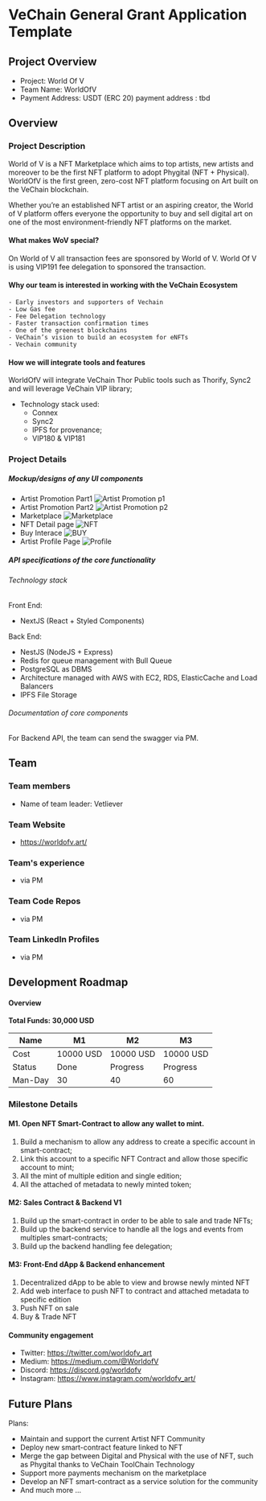 # VeChain General Grant Application Template

## Project Overview 

- Project: World Of V
- Team Name: WorldOfV
- Payment Address: USDT (ERC 20) payment address : tbd


## Overview

### Project Description
World of V is a NFT Marketplace which aims to top artists, new artists and moreover to be the first NFT platform to adopt Phygital (NFT + Physical). WorldOfV is the first green, zero-cost NFT platform focusing on Art built on the VeChain blockchain.

Whether you’re an established NFT artist or an aspiring creator, the World of V platform offers everyone the opportunity to buy and sell digital art on one of the most environment-friendly NFT platforms on the market.

#### What makes WoV special?
On World of V all transaction fees are sponsored by World of V. World Of V is using VIP191 fee delegation to sponsored the transaction.

#### Why our team is interested in working with the VeChain Ecosystem
    - Early investors and supporters of Vechain
    - Low Gas fee
    - Fee Delegation technology
    - Faster transaction confirmation times
    - One of the greenest blockchains 
    - VeChain’s vision to build an ecosystem for eNFTs
    - Vechain community 


#### How we will integrate tools and features

WorldOfV will integrate VeChain Thor Public tools such as Thorify, Sync2 and will leverage VeChain VIP library;

- Technology stack used:
    - Connex
    - Sync2
    - IPFS for provenance;
    - VIP180 & VIP181


### Project Details

##### Mockup/designs of any UI components

* Artist Promotion Part1
![Artist Promotion p1](https://worldofv-marketplace.mypinata.cloud/ipfs/QmYuPvf1zJXGS4Z2QmTHQHPbJqCoHRpdrXwvf1pKHTF9Bq)
* Artist Promotion Part2
![Artist Promotion p2](https://worldofv-marketplace.mypinata.cloud/ipfs/QmUM1XmwbgAybHBSKJSJR2ZNqTXqShAUuhgUKyUgd1fShT)
* Marketplace
![Marketplace](https://worldofv-marketplace.mypinata.cloud/ipfs/QmWoNMQHRNtswTUz3YxCo2f5wwVwDeqFEvNrATMTJ21ddv)
* NFT Detail page
![NFT](https://worldofv-marketplace.mypinata.cloud/ipfs/QmZxqWsVdm2rVKA4xVbCGSzzzTaHBP7k1wgckVY9X2Xsax)
* Buy Interace
![BUY](https://worldofv-marketplace.mypinata.cloud/ipfs/QmdxWkqj3DMGgyJzd3uGH9ioNPuN9k64jgXxtwvTzTJ8SZ)
* Artist Profile Page
![Profile](https://worldofv-marketplace.mypinata.cloud/ipfs/QmXb8jAFG1DR5uTCVJeksskrsFEhj4AxHAHiddtYL8qD6h)

##### API specifications of the core functionality 

######  Technology stack
Front End:
- NextJS (React + Styled Components)

Back End:
- NestJS (NodeJS + Express)
- Redis for queue management with Bull Queue
- PostgreSQL as DBMS
- Architecture managed with AWS with EC2, RDS, ElasticCache and Load Balancers
- IPFS File Storage

###### Documentation of core components
For Backend API, the team can send the swagger via PM.

## Team 

### Team members

- Name of team leader: Vetliever

### Team Website

- https://worldofv.art/

### Team's experience
- via PM

### Team Code Repos
- via PM

### Team LinkedIn Profiles
- via PM

## Development Roadmap 
#### Overview


**Total Funds: 30,000 USD**

|  Name   |    M1     |   M2      |    M3      |
| ------- | --------- | --------- | ---------- |
| Cost    | 10000 USD | 10000 USD | 10000 USD  |
| Status  | Done      | Progress  | Progress   |
| Man-Day | 30        | 40        | 60         |

### Milestone Details

#### M1. Open NFT Smart-Contract to allow any wallet to mint.

1) Build a mechanism to allow any address to create a specific account in smart-contract;
2) Link this account to a specific NFT Contract and allow those specific account to mint;
3) All the mint of multiple edition and single edition;
4) All the attached of metadata to newly minted token;

#### M2: Sales Contract & Backend V1

1) Build up the smart-contract in order to be able to sale and trade NFTs;
2) Build up the backend service to handle all the logs and events from multiples smart-contracts;
3) Build up the backend handling fee delegation;

#### M3: Front-End dApp & Backend enhancement

1) Decentralized dApp to be able to view and browse newly minted NFT
2) Add web interface to push NFT to contract and attached metadata to specific edition
3) Push NFT on sale
4) Buy & Trade NFT

#### Community engagement

- Twitter: https://twitter.com/worldofv_art
- Medium: https://medium.com/@WorldofV
- Discord: https://discord.gg/worldofv
- Instagram: https://www.instagram.com/worldofv_art/

## Future Plans

Plans:
- Maintain and support the current Artist NFT Community 
- Deploy new smart-contract feature linked to NFT
- Merge the gap between Digital and Physical with the use of NFT, such as Phygital thanks to VeChain ToolChain Technology
- Support more payments mechanism on the marketplace
- Develop an NFT smart-contract as a service solution for the community
- And much more ...